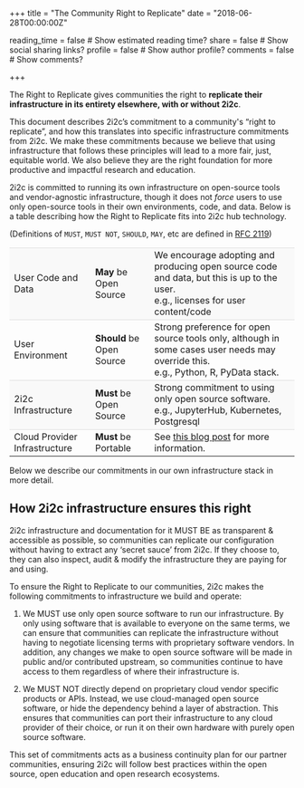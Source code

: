 +++
title = "The Community Right to Replicate"
date = "2018-06-28T00:00:00Z"

reading_time = false  # Show estimated reading time?
share = false  # Show social sharing links?
profile = false  # Show author profile?
comments = false  # Show comments?

+++

The Right to Replicate gives communities the right to **replicate their infrastructure in its entirety elsewhere, with or without 2i2c**.

This document describes 2i2c’s commitment to a community's “right to replicate”, and how this translates into specific infrastructure commitments from 2i2c.  We make these commitments because we believe that using infrastructure that follows these principles will lead to a more fair, just, equitable world. We also believe they are the right foundation for more productive and impactful research and education.

2i2c is committed to running its own infrastructure on open-source tools and vendor-agnostic infrastructure, though it does not *force* users to use only open-source tools in their own environments, code, and data. Below is a table describing how the Right to Replicate fits into 2i2c hub technology. 

(Definitions of `MUST`, `MUST NOT`, `SHOULD`, `MAY`, etc are defined in [RFC 2119](https://tools.ietf.org/html/rfc2119))


<style>

/* Copy over the styling from the old Wowchemy theme so it looks nice */
table tr:nth-child(odd) > td, table tr:nth-child(odd) > th {
    background-color: #f9f9f9;
}

table th, table td {
  border-top: 1px solid #ddd;
}

table tr:hover > td, table tr:hover > th {
    background-color: #e5e5e5;
}

</style>

<div id="rtr-table">

|                               |                           |                                                                                                                                          |
|-------------------------------|---------------------------|------------------------------------------------------------------------------------------------------------------------------------------|
| User Code and Data            | **May** be Open Source    | We encourage adopting and producing open source code and data, but this is up to the user. <br /> e.g., licenses for user content/code   |
| User Environment              | **Should** be Open Source | Strong preference for open source tools only, although in some cases user needs may override this. <br /> e.g., Python, R, PyData stack. |
| 2i2c Infrastructure           | **Must** be Open Source   | Strong commitment to using only open source software. <br />  e.g., JupyterHub, Kubernetes, Postgresql                                   |
| Cloud Provider Infrastructure | **Must** be Portable      | See [this blog post](https://words.yuvi.in/post/oss-in-the-cloud/) for more information.                                                 |

</div>

Below we describe our commitments in our own infrastructure stack in more detail.

## How 2i2c infrastructure ensures this right

2i2c infrastructure and documentation for it MUST BE as transparent & accessible as possible, so communities can replicate our configuration without having to extract any ‘secret sauce’ from 2i2c. If they choose to, they can also inspect, audit & modify the infrastructure they are paying for and using.

To ensure the Right to Replicate to our communities, 2i2c makes the following commitments to infrastructure we build and operate:

1. We MUST use only open source software to run our infrastructure. By only using software that is available to everyone on the same terms, we can ensure that communities can replicate the infrastructure without having to negotiate licensing terms with proprietary software vendors. In addition, any changes we make to open source software will be made in public and/or contributed upstream, so communities continue to have access to them regardless of where their infrastructure is. 

2. We MUST NOT directly depend on proprietary cloud vendor specific products or APIs. Instead, we use cloud-managed open source software, or hide the dependency behind a layer of abstraction. This ensures that communities can port their infrastructure to any cloud provider of their choice, or run it on their own hardware with purely open source software.

This set of commitments acts as a business continuity plan for our partner communities, ensuring 2i2c will follow best practices within the open source, open education and open research ecosystems.
